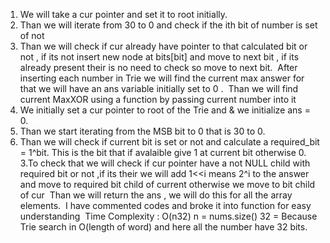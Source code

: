 1. We will take a cur pointer and set it to root initially.
2. Than we will iterate from 30 to 0 and check if the ith bit of number is set of not
3. Than we will check if cur already have pointer to that calculated bit or not , if its not insert new node at bits[bit]  and move to next bit , if its already present their is no need to check so move to next bit.
​
After inserting each number in Trie we will find the current max answer for that we will have an ans variable initially set to 0 .
​
Than we will find current MaxXOR using a function by passing current number into it
​
1. We initially set a cur pointer to root of the Trie and & we initialize ans = 0.
2. Than we start iterating from the MSB bit to 0 that is 30 to 0.
3. Than we will check if current bit is set or not and calculate a required_bit = 1^bit.
This is the bit that if avalaible give 1 at current bit otherwise 0.
3.To check that we will check if cur pointer have a not NULL child with required bit or not ,if its their we will add 1<<i means 2^i to the answer and move to required bit child of current otherwise we move to bit child of cur
​
Than we will return the ans , we will do this for all the array elements.
​
I have commented codes and broke it into function for easy understanding
​
Time Complexity : O(n32)  n = nums.size() 32 = Because Trie search in O(length of word) and here all the number have 32 bits.
​
​
​
​
​
​
​
​
​
​